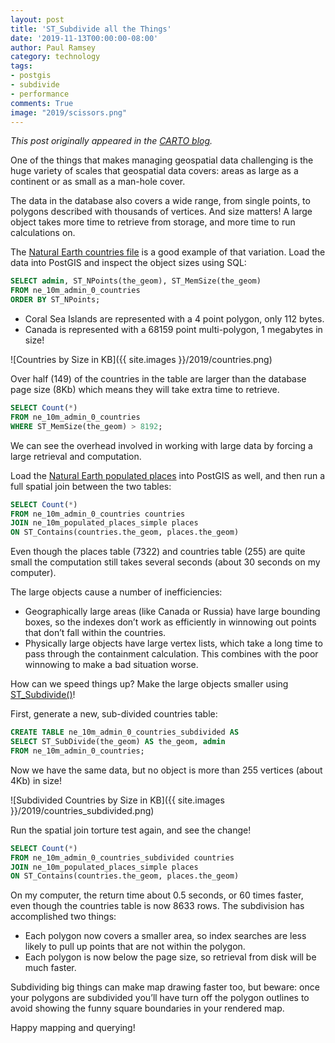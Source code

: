 ```yaml
---
layout: post
title: 'ST_Subdivide all the Things'
date: '2019-11-13T00:00:00-08:00'
author: Paul Ramsey
category: technology
tags:
- postgis
- subdivide
- performance
comments: True
image: "2019/scissors.png"
---
```


_This post originally appeared in the [CARTO blog](https://carto.com/blog/subdivide-all-things/)._

One of the things that makes managing geospatial data challenging is the huge variety of scales that geospatial data covers: areas as large as a continent or as small as a man-hole cover.

The data in the database also covers a wide range, from single points, to polygons described with thousands of vertices. And size matters! A large object takes more time to retrieve from storage, and more time to run calculations on.

The [Natural Earth countries file](http://www.naturalearthdata.com/http//www.naturalearthdata.com/download/10m/cultural/ne_10m_admin_0_countries.zip) is a good example of that variation. Load the data into PostGIS and inspect the object sizes using SQL:

```sql
SELECT admin, ST_NPoints(the_geom), ST_MemSize(the_geom) 
FROM ne_10m_admin_0_countries 
ORDER BY ST_NPoints;
```

* Coral Sea Islands are represented with a 4 point polygon, only 112 bytes.
* Canada is represented with a 68159 point multi-polygon, 1 megabytes in size!

![Countries by Size in KB]({{ site.images }}/2019/countries.png)

Over half (149) of the countries in the table are larger than the database page size (8Kb) which means they will take extra time to retrieve.

```sql
SELECT Count(*) 
FROM ne_10m_admin_0_countries 
WHERE ST_MemSize(the_geom) > 8192;
```

We can see the overhead involved in working with large data by forcing a large retrieval and computation.

Load the [Natural Earth populated places](http://www.naturalearthdata.com/http//www.naturalearthdata.com/download/10m/cultural/ne_10m_populated_places_simple.zip) into PostGIS as well, and then run a full spatial join between the two tables:

```sql
SELECT Count(*)
FROM ne_10m_admin_0_countries countries 
JOIN ne_10m_populated_places_simple places 
ON ST_Contains(countries.the_geom, places.the_geom)
```

Even though the places table (7322) and countries table (255) are quite small the computation still takes several seconds (about 30 seconds on my computer).

The large objects cause a number of inefficiencies:

* Geographically large areas (like Canada or Russia) have large bounding boxes, so the indexes don’t work as efficiently in winnowing out points that don’t fall within the countries.
* Physically large objects have large vertex lists, which take a long time to pass through the containment calculation. This combines with the poor winnowing to make a bad situation worse.

How can we speed things up? Make the large objects smaller using [ST_Subdivide()](http://postgis.net/docs/ST_Subdivide.html)!

First, generate a new, sub-divided countries table:

```sql
CREATE TABLE ne_10m_admin_0_countries_subdivided AS
SELECT ST_SubDivide(the_geom) AS the_geom, admin 
FROM ne_10m_admin_0_countries;
```

Now we have the same data, but no object is more than 255 vertices (about 4Kb) in size!

![Subdivided Countries by Size in KB]({{ site.images }}/2019/countries_subdivided.png)

Run the spatial join torture test again, and see the change!

```sql
SELECT Count(*)
FROM ne_10m_admin_0_countries_subdivided countries 
JOIN ne_10m_populated_places_simple places 
ON ST_Contains(countries.the_geom, places.the_geom)
```

On my computer, the return time about 0.5 seconds, or 60 times faster, even though the countries table is now 8633 rows. The subdivision has accomplished two things:

* Each polygon now covers a smaller area, so index searches are less likely to pull up points that are not within the polygon.
* Each polygon is now below the page size, so retrieval from disk will be much faster.

Subdividing big things can make map drawing faster too, but beware: once your polygons are subdivided you’ll have turn off the polygon outlines to avoid showing the funny square boundaries in your rendered map.

Happy mapping and querying!





